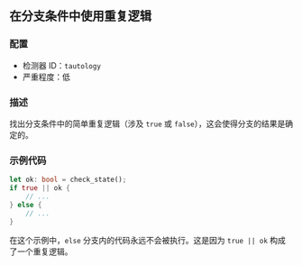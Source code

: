 
## 在分支条件中使用重复逻辑

### 配置

* 检测器 ID：`tautology`
* 严重程度：低

### 描述

找出分支条件中的简单重复逻辑（涉及 `true` 或 `false`），这会使得分支的结果是确定的。

### 示例代码

```rust
let ok: bool = check_state();
if true || ok {
    // ...
} else {
    // ...
}
```

在这个示例中，`else` 分支内的代码永远不会被执行。这是因为 `true || ok` 构成了一个重复逻辑。
